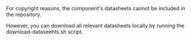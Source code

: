 For copyright reasons, the component's datasheets cannot be included in the repository.

However, you can download all relevant datasheets locally by running the download-dataseehts.sh script.
